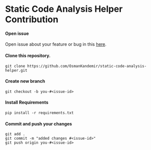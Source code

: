 # Static Code Analysis Helper Contribution

#### Open issue
Open issue about your feature or bug in this [here](https://github.com/OsmanKandemir/static-code-analysis-helper/issues).

#### Clone this repository.
```
git clone https://github.com/OsmanKandemir/static-code-analysis-helper.git
```
#### Create new branch
```
git checkout -b you-#<issue-id>
```
#### Install Requirements
```
pip install -r requirements.txt
```

#### Commit and push your changes
```
git add .
git commit -m "added changes #<issue-id>"
git push origin you-#<issue-id>
```
